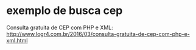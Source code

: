 # exemplo de busca cep

Consulta gratuita de CEP com PHP e XML:
http://www.logr4.com.br/2016/03/consulta-gratuita-de-cep-com-php-e-xml.html
